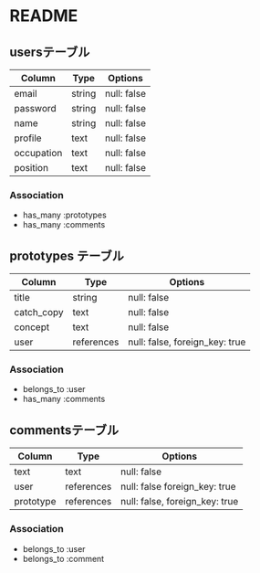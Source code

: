 # README

## usersテーブル

| Column     | Type    | Options     |
| ---------- | ------- | ------------|
| email      | string  | null: false |
| password   | string  | null: false |
| name       | string  | null: false |
| profile    | text    | null: false |
| occupation | text    | null: false |
| position   | text    | null: false |

### Association

- has_many :prototypes
- has_many :comments

## prototypes テーブル

| Column     | Type       | Options                        |
| ---------- | ---------- | ------------------------------ |
| title      | string     | null: false                    |
| catch_copy | text       | null: false                    |
| concept    | text       | null: false                    |
| user       | references | null: false, foreign_key: true |

### Association

- belongs_to :user
- has_many :comments

## commentsテーブル

| Column     | Type           | Options                        |
| ---------- | -------------- | ------------------------------ |
| text       | text           | null: false                    |
| user       | references     | null: false  foreign_key: true |
| prototype  | references     | null: false, foreign_key: true |

### Association

- belongs_to :user
- belongs_to :comment